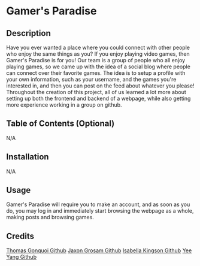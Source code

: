 # Gamer's Paradise

## Description

Have you ever wanted a place where you could connect with other people who enjoy the same things as you? If you enjoy playing video games, then Gamer's Paradise is for you! 
Our team is a group of people who all enjoy playing games, so we came up with the idea of a social blog where people can connect over their favorite games. 
The idea is to setup a profile with your own information, such as your username, and the games you're interested in, and then you can post on the feed about whatever you please!
Throughout the creation of this project, all of us learned a lot more about setting up both the frontend and backend of a webpage, while also getting more experience working in a group on github.

## Table of Contents (Optional)

N/A

## Installation

N/A

## Usage

Gamer's Paradise will require you to make an account, and as soon as you do, you may log in and immediately start browsing the webpage as a whole, making posts and browsing games.

## Credits

[Thomas Gonquoi Github](https://github.com/Tgonquoi12)
[Jaxon Grosam Github](https://github.com/jaxongrosam)
[Isabella Kingson Github](https://github.com/IsabellaKingson)
[Yee Yang Github](https://github.com/s0m3y3)

